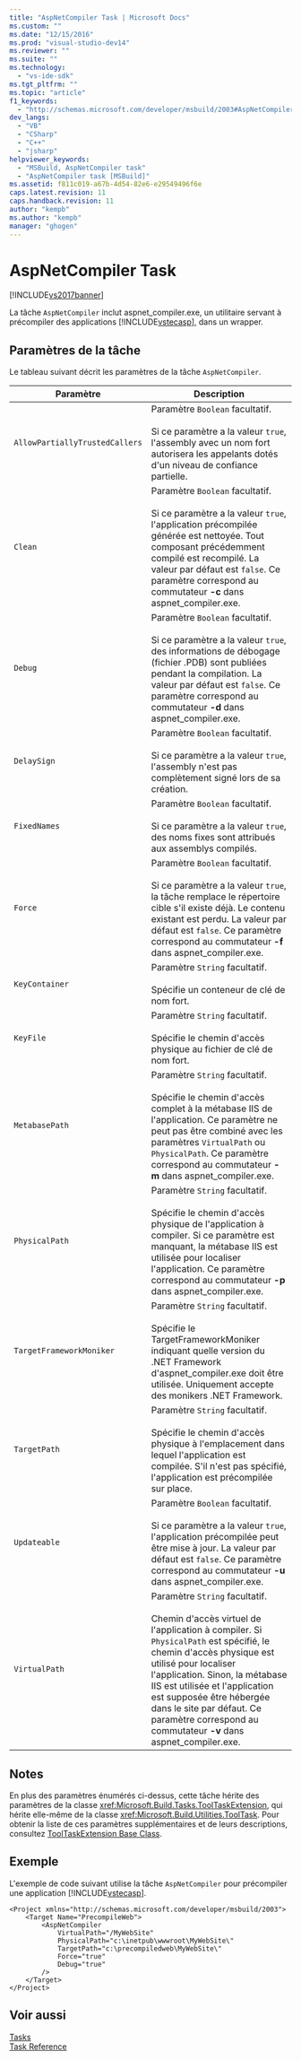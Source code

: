 ```yaml
---
title: "AspNetCompiler Task | Microsoft Docs"
ms.custom: ""
ms.date: "12/15/2016"
ms.prod: "visual-studio-dev14"
ms.reviewer: ""
ms.suite: ""
ms.technology: 
  - "vs-ide-sdk"
ms.tgt_pltfrm: ""
ms.topic: "article"
f1_keywords: 
  - "http://schemas.microsoft.com/developer/msbuild/2003#AspNetCompiler"
dev_langs: 
  - "VB"
  - "CSharp"
  - "C++"
  - "jsharp"
helpviewer_keywords: 
  - "MSBuild, AspNetCompiler task"
  - "AspNetCompiler task [MSBuild]"
ms.assetid: f811c019-a67b-4d54-82e6-e29549496f6e
caps.latest.revision: 11
caps.handback.revision: 11
author: "kempb"
ms.author: "kempb"
manager: "ghogen"
---
```

# AspNetCompiler Task
[!INCLUDE[vs2017banner](../code-quality/includes/vs2017banner.md)]

La tâche `AspNetCompiler` inclut aspnet\_compiler.exe, un utilitaire servant à précompiler des applications [!INCLUDE[vstecasp](../code-quality/includes/vstecasp_md.md)], dans un wrapper.  
  
## Paramètres de la tâche  
 Le tableau suivant décrit les paramètres de la tâche `AspNetCompiler`.  
  
|Paramètre|Description|  
|---------------|-----------------|  
|`AllowPartiallyTrustedCallers`|Paramètre `Boolean` facultatif.<br /><br /> Si ce paramètre a la valeur `true`, l'assembly avec un nom fort autorisera les appelants dotés d'un niveau de confiance partielle.|  
|`Clean`|Paramètre `Boolean` facultatif.<br /><br /> Si ce paramètre a la valeur `true`, l'application précompilée générée est nettoyée.  Tout composant précédemment compilé est recompilé.  La valeur par défaut est `false`.  Ce paramètre correspond au commutateur **\-c** dans aspnet\_compiler.exe.|  
|`Debug`|Paramètre `Boolean` facultatif.<br /><br /> Si ce paramètre a la valeur `true`, des informations de débogage \(fichier .PDB\) sont publiées pendant la compilation.  La valeur par défaut est `false`.  Ce paramètre correspond au commutateur **\-d** dans aspnet\_compiler.exe.|  
|`DelaySign`|Paramètre `Boolean` facultatif.<br /><br /> Si ce paramètre a la valeur `true`, l'assembly n'est pas complètement signé lors de sa création.|  
|`FixedNames`|Paramètre `Boolean` facultatif.<br /><br /> Si ce paramètre a la valeur `true`, des noms fixes sont attribués aux assemblys compilés.|  
|`Force`|Paramètre `Boolean` facultatif.<br /><br /> Si ce paramètre a la valeur `true`, la tâche remplace le répertoire cible s'il existe déjà.  Le contenu existant est perdu.  La valeur par défaut est `false`.  Ce paramètre correspond au commutateur **\-f** dans aspnet\_compiler.exe.|  
|`KeyContainer`|Paramètre `String` facultatif.<br /><br /> Spécifie un conteneur de clé de nom fort.|  
|`KeyFile`|Paramètre `String` facultatif.<br /><br /> Spécifie le chemin d'accès physique au fichier de clé de nom fort.|  
|`MetabasePath`|Paramètre `String` facultatif.<br /><br /> Spécifie le chemin d'accès complet à la métabase IIS de l'application.  Ce paramètre ne peut pas être combiné avec les paramètres `VirtualPath` ou `PhysicalPath`.  Ce paramètre correspond au commutateur **\-m** dans aspnet\_compiler.exe.|  
|`PhysicalPath`|Paramètre `String` facultatif.<br /><br /> Spécifie le chemin d'accès physique de l'application à compiler.  Si ce paramètre est manquant, la métabase IIS est utilisée pour localiser l'application.  Ce paramètre correspond au commutateur **\-p** dans aspnet\_compiler.exe.|  
|`TargetFrameworkMoniker`|Paramètre `String` facultatif.<br /><br /> Spécifie le TargetFrameworkMoniker indiquant quelle version du .NET Framework d'aspnet\_compiler.exe doit être utilisée.  Uniquement accepte des monikers .NET Framework.|  
|`TargetPath`|Paramètre `String` facultatif.<br /><br /> Spécifie le chemin d'accès physique à l'emplacement dans lequel l'application est compilée.  S'il n'est pas spécifié, l'application est précompilée sur place.|  
|`Updateable`|Paramètre `Boolean` facultatif.<br /><br /> Si ce paramètre a la valeur `true`, l'application précompilée peut être mise à jour.  La valeur par défaut est `false`.  Ce paramètre correspond au commutateur **\-u** dans aspnet\_compiler.exe.|  
|`VirtualPath`|Paramètre `String` facultatif.<br /><br /> Chemin d'accès virtuel de l'application à compiler.  Si `PhysicalPath` est spécifié, le chemin d'accès physique est utilisé pour localiser l'application.  Sinon, la métabase IIS est utilisée et l'application est supposée être hébergée dans le site par défaut.  Ce paramètre correspond au commutateur **\-v** dans aspnet\_compiler.exe.|  
  
## Notes  
 En plus des paramètres énumérés ci\-dessus, cette tâche hérite des paramètres de la classe <xref:Microsoft.Build.Tasks.ToolTaskExtension>, qui hérite elle\-même de la classe <xref:Microsoft.Build.Utilities.ToolTask>.  Pour obtenir la liste de ces paramètres supplémentaires et de leurs descriptions, consultez [ToolTaskExtension Base Class](../msbuild/tooltaskextension-base-class.md).  
  
## Exemple  
 L'exemple de code suivant utilise la tâche `AspNetCompiler` pour précompiler une application [!INCLUDE[vstecasp](../code-quality/includes/vstecasp_md.md)].  
  
```  
<Project xmlns="http://schemas.microsoft.com/developer/msbuild/2003">  
    <Target Name="PrecompileWeb">  
        <AspNetCompiler  
            VirtualPath="/MyWebSite"  
            PhysicalPath="c:\inetpub\wwwroot\MyWebSite\"  
            TargetPath="c:\precompiledweb\MyWebSite\"  
            Force="true"  
            Debug="true"  
        />  
    </Target>  
</Project>  
```  
  
## Voir aussi  
 [Tasks](../msbuild/msbuild-tasks.md)   
 [Task Reference](../msbuild/msbuild-task-reference.md)